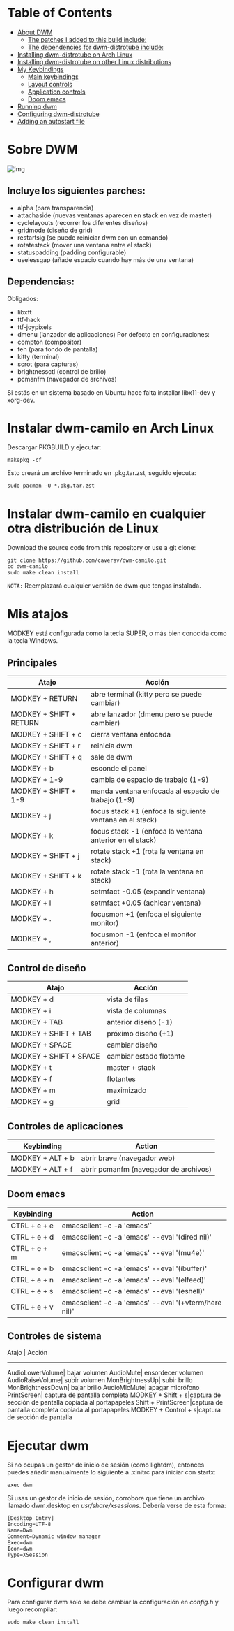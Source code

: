 



Table of Contents
==========================================================

-   [About DWM](#about-dwm)
    -   [The patches I added to this build
        include:](#the-patches-i-added-to-this-build-include)
    -   [The dependencies for dwm-distrotube
        include:](#the-dependencies-for-dwm-distrotube-include)
-   [Installing dwm-distrotube on Arch
    Linux](#installing-dwm-distrotube-on-arch-linux)
-   [Installing dwm-distrotube on other Linux
    distributions](#installing-dwm-distrotube-on-other-linux-distributions)
-   [My Keybindings](#my-keybindings)
    -   [Main keybindings](#main-keybindings)
    -   [Layout controls](#layout-controls)
    -   [Application controls](#application-controls)
    -   [Doom emacs](#doom-emacs)
-   [Running dwm](#running-dwm)
-   [Configuring dwm-distrotube](#configuring-dwm-distrotube)
-   [Adding an autostart file](#adding-an-autostart-file)


# Sobre DWM  <a name="about-dwm"></a>

![img](https://gitlab.com/dwt1/dotfiles/raw/master/.screenshots/dotfiles04-thumb.png "dmenu-distrotube")





## Incluye los siguientes parches:

-   alpha (para transparencia)
-   attachaside (nuevas ventanas aparecen en stack en vez de master)
-   cyclelayouts (recorrer los diferentes diseños)
-   gridmode (diseño de grid)
-   restartsig (se puede reiniciar dwm con un comando)
-   rotatestack (mover una ventana entre el stack)
-   statuspadding (padding configurable)
-   uselessgap (añade espacio cuando hay más de una ventana)



## Dependencias:

Obligados:
-   libxft
-   ttf-hack
-   ttf-joypixels
-   dmenu (lanzador de aplicaciones)
Por defecto en configuraciones:
-   compton (compositor)
-   feh   (para fondo de pantalla)
-   kitty (terminal)
-   scrot (para capturas)
-   brightnessctl (control de brillo)
-   pcmanfm (navegador de archivos)

Si estás en un sistema basado en Ubuntu hace falta installar libx11-dev y xorg-dev.

# Instalar dwm-camilo en Arch Linux

Descargar PKGBUILD y ejecutar:

`makepkg -cf`

Esto creará un archivo terminado en .pkg.tar.zst, seguido ejecuta:

`sudo pacman -U *.pkg.tar.zst`

# Instalar dwm-camilo en cualquier otra distribución de Linux

Download the source code from this repository or use a git clone:

    git clone https://github.com/caverav/dwm-camilo.git
    cd dwm-camilo
    sudo make clean install

`NOTA:` Reemplazará cualquier versión de dwm que tengas instalada.

# Mis atajos

MODKEY está configurada como la tecla SUPER, o más bien conocida como la tecla Windows.

Principales
----------------

| Atajo              |Acción                                                     |
| -------------------------|-------------------------------------------------------------- |
| MODKEY + RETURN          |abre terminal (kitty pero se puede cambiar)           |
| MODKEY + SHIFT + RETURN  |abre lanzador (dmenu pero se puede cambiar)                  |
| MODKEY + SHIFT + c       |cierra ventana enfocada                                       |
| MODKEY + SHIFT + r       |reinicia dwm                                                   |
| MODKEY + SHIFT + q       |sale de dwm                                                      |
| MODKEY + b               |esconde el panel                                                |
| MODKEY + 1-9             |cambia de espacio de trabajo (1-9)                                |
| MODKEY + SHIFT + 1-9     |manda ventana enfocada al espacio de trabajo (1-9)                         |
| MODKEY + j               |focus stack +1 (enfoca la siguiente ventana en el stack)   |
| MODKEY + k               |focus stack -1 (enfoca la ventana anterior en el stack)   |
| MODKEY + SHIFT + j       |rotate stack +1 (rota la ventana en stack)             |
| MODKEY + SHIFT + k       |rotate stack -1 (rota la ventana en stack)            |
| MODKEY + h               |setmfact -0.05 (expandir ventana) |
| MODKEY + l               |setmfact +0.05 (achicar ventana)|
| MODKEY + .               |focusmon +1 (enfoca el siguiente monitor)|
| MODKEY + ,               |focusmon -1 (enfoca el monitor anterior)|



Control de diseño
---------------

  Atajo                     |  Acción|
  ------------------------ |------------------------|
  MODKEY + d               |vista de filas|
  MODKEY + i               |vista de columnas|
  MODKEY + TAB             |anterior diseño (-1)|
  MODKEY + SHIFT + TAB     |próximo diseño (+1)|
  MODKEY + SPACE           |cambiar diseño|
  MODKEY + SHIFT + SPACE   |cambiar estado flotante|
  MODKEY + t               |master + stack|
  MODKEY + f               |flotantes|
  MODKEY + m               |maximizado|
  MODKEY + g               |grid|

Controles de aplicaciones
--------------------

  Keybinding        | Action
  ------------------| ----------------------------------------------------------------------------------
  MODKEY + ALT + b  | abrir brave (navegador web)
  MODKEY + ALT + f  | abrir pcmanfm (navegador de archivos)

Doom emacs
----------

  Keybinding     |Action
  -------------- |----------------------------------------------------------
  CTRL + e + e   |emacsclient -c -a \'emacs\'\`
  CTRL + e + d   |emacsclient -c -a \'emacs\' --eval \'(dired nil)\'
  CTRL + e + m   |emacsclient -c -a \'emacs\' --eval \'(mu4e)\'
  CTRL + e + b   |emacsclient -c -a \'emacs\' --eval \'(ibuffer)\'
  CTRL + e + n   |emacsclient -c -a \'emacs\' --eval \'(elfeed)\'
  CTRL + e + s   |emacsclient -c -a \'emacs\' --eval \'(eshell)\'
  CTRL + e + v   |emacsclient -c -a \'emacs\' --eval \'(+vterm/here nil)\'

Controles de sistema
---------------------
Atajo | Acción
-----   ------
AudioLowerVolume|  bajar volumen
AudioMute|        ensordecer volumen
AudioRaiseVolume|    subir volumen
MonBrightnessUp|   subir brillo  
MonBrightnessDown|  bajar brillo
AudioMicMute|   apagar micrófono
PrintScreen| captura de pantalla completa
MODKEY + Shift + s|captura de sección de pantalla copiada al portapapeles
Shift + PrintScreen|captura de pantalla completa copiada al portapapeles
MODKEY + Control + s|captura de sección de pantalla

# Ejecutar dwm

Si no ocupas un gestor de inicio de sesión (como lightdm), entonces puedes añadir manualmente lo siguiente a .xinitrc para iniciar con startx:

`exec dwm`

Si usas un gestor de inicio de sesión, corrobore que tiene un archivo llamado dwm.desktop en *usr/share/xsessions*.  Debería verse de esta forma:

    [Desktop Entry]
    Encoding=UTF-8
    Name=Dwm
    Comment=Dynamic window manager
    Exec=dwm
    Icon=dwm
    Type=XSession


# Configurar dwm

Para configurar dwm solo se debe cambiar la configuración en *config.h* y luego recompilar:

`sudo make clean install`

